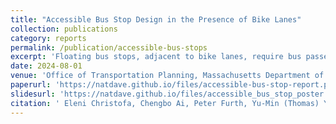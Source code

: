 ```yaml
---
title: "Accessible Bus Stop Design in the Presence of Bike Lanes"
collection: publications
category: reports
permalink: /publication/accessible-bus-stops
excerpt: 'Floating bus stops, adjacent to bike lanes, require bus passengers to cross the bike lane to board or alight, creating challenges, especially for visually impaired and wheelchair users. This study examined different floating bus stop designs in Greater Boston, analyzing rider behavior and conflicts with bicyclists, and provides design recommendations to improve accessibility and safety.'
date: 2024-08-01
venue: 'Office of Transportation Planning, Massachusetts Department of Transportation'
paperurl: 'https://natdave.github.io/files/accessible-bus-stop-report.pdf'
slidesurl: 'https://natdave.github.io/files/accessible_bus_stop_poster.pdf'
citation: ' Eleni Christofa, Chengbo Ai, Peter Furth, Yu-Min (Thomas) Yang, Dewan Tanvir Ahammed, Nathan David Obeng-Amoako (August 2024). &quot;Accessible Bus Stop Design in the Presence of Bike Lanes.&quot; <i>Office of Transportation Planning, Massachusetts, Department of Transportation.</i>: Boston, MA.'
---
```

